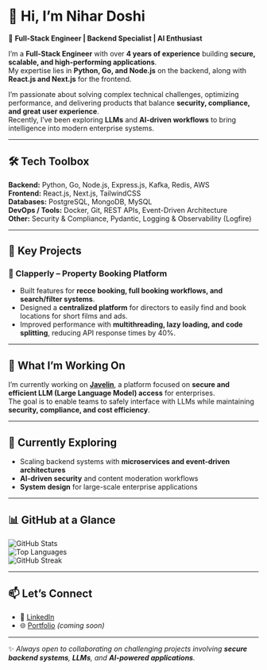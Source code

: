 # 👋 Hi, I’m Nihar Doshi

🚀 **Full-Stack Engineer | Backend Specialist | AI Enthusiast**

I’m a **Full-Stack Engineer** with over **4 years of experience** building **secure, scalable, and high-performing applications**.  
My expertise lies in **Python, Go, and Node.js** on the backend, along with **React.js and Next.js** for the frontend.

I’m passionate about solving complex technical challenges, optimizing performance, and delivering products that balance **security, compliance, and great user experience**.  
Recently, I’ve been exploring **LLMs** and **AI-driven workflows** to bring intelligence into modern enterprise systems.

---

## 🛠️ Tech Toolbox

**Backend:** Python, Go, Node.js, Express.js, Kafka, Redis, AWS  
**Frontend:** React.js, Next.js, TailwindCSS  
**Databases:** PostgreSQL, MongoDB, MySQL  
**DevOps / Tools:** Docker, Git, REST APIs, Event-Driven Architecture  
**Other:** Security & Compliance, Pydantic, Logging & Observability (Logfire)

---

## 🌟 Key Projects

### 🏡 Clapperly – Property Booking Platform
- Built features for **recce booking, full booking workflows, and search/filter systems**.  
- Designed a **centralized platform** for directors to easily find and book locations for short films and ads.  
- Improved performance with **multithreading, lazy loading, and code splitting**, reducing API response times by 40%.

---

## 🔭 What I’m Working On

I’m currently working on **[Javelin](https://www.getjavelin.com/)**, a platform focused on **secure and efficient LLM (Large Language Model) access** for enterprises.  
The goal is to enable teams to safely interface with LLMs while maintaining **security, compliance, and cost efficiency**.

---

## 🌱 Currently Exploring

- Scaling backend systems with **microservices and event-driven architectures**  
- **AI-driven security** and content moderation workflows  
- **System design** for large-scale enterprise applications

---

## 📊 GitHub at a Glance

![GitHub Stats](https://github-readme-stats.vercel.app/api?username=NiharDoshi99&show_icons=true&theme=radical)  
![Top Languages](https://github-readme-stats.vercel.app/api/top-langs/?username=NiharDoshi99&layout=compact&theme=radical)  
![GitHub Streak](https://github-readme-streak-stats.herokuapp.com/?user=NiharDoshi99&theme=radical)

---

## 📫 Let’s Connect

- 💼 [LinkedIn](https://in.linkedin.com/in/nihar-doshi-15a8901a0)
- 🌐 [Portfolio](#) _(coming soon)_

---

✨ _Always open to collaborating on challenging projects involving **secure backend systems**, **LLMs**, and **AI-powered applications**._
